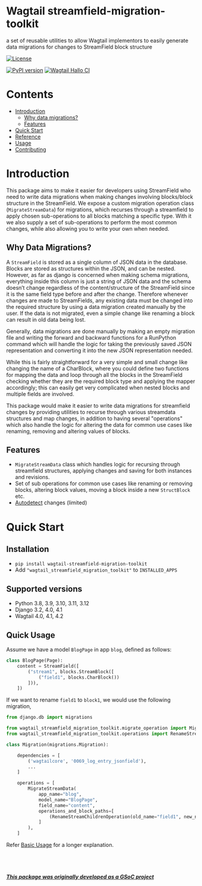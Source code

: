# Wagtail streamfield-migration-toolkit

a set of reusable utilities to allow Wagtail implementors to easily generate data migrations for changes to StreamField block structure

[![License](https://img.shields.io/badge/License-BSD_3--Clause-blue.svg)](https://opensource.org/licenses/BSD-3-Clause)

[![PyPI version](https://badge.fury.io/py/streamfield-migration-toolkit.svg)](https://badge.fury.io/py/streamfield-migration-toolkit)
[![Wagtail Hallo CI](https://github.com/wagtail/streamfield-migration-toolkit/actions/workflows/test.yml/badge.svg)](https://github.com/wagtail/streamfield-migration-toolkit/actions/workflows/test.yml)

# Contents

- [Introduction](#introduction)
  - [Why data migrations?](#why-data-migrations)
  - [Features](#features)
- [Quick Start](#quick-start)
- [Reference](docs/REFERENCE.md)
- [Usage](docs/USAGE.md)
- [Contributing](docs/CONTRIBUTING.md)

# Introduction

This package aims to make it easier for developers using StreamField who need to write data
migrations when making changes involving blocks/block structure in the StreamField. We expose a
custom migration operation class (`MigrateStreamData`) for migrations, which recurses through
a streamfield to apply chosen sub-operations to all blocks matching a specific type. With it we also 
supply a set of sub-operations to perform the most common changes, while also allowing you to
write your own when needed.

## Why Data Migrations?

A `StreamField` is stored as a single column of JSON data in the database. Blocks are stored as structures within the JSON, and can be nested. However, as far as django is concerned when making schema migrations, everything inside this column is just a string of JSON data and the schema doesn’t change regardless of the content/structure of the StreamField since it is the same field type before and after the change. Therefore whenever changes are made to StreamFields, any existing data must be changed into the required structure by using a data migration created manually by the user. If
the data is not migrated, even a simple change like renaming a block can result in old data being lost.

Generally, data migrations are done manually by making an empty migration file and writing the forward and backward functions for a RunPython command which will handle the logic for taking the previously saved JSON representation and converting it into the new JSON representation needed.

While this is fairly straightforward for a very simple and small change like changing the name of a CharBlock, where you could define two functions for mapping the data and loop through all the blocks in the StreamField checking whether they are the required block type and applying the mapper accordingly; this can easily get very complicated when nested blocks and multiple fields are involved.

This package would make it easier to write data migrations for streamfield changes by providing utilities
to recurse through various streamdata structures and map changes, in addition to having several "operations"
which also handle the logic for altering the data for common use cases like renaming, removing and altering
values of blocks.

## Features

- `MigrateStreamData` class which handles logic for recursing through streamfield structures, applying changes and saving for both instances and revisions.
- Set of sub operations for common use cases like renaming or removing blocks, altering block values, moving a block inside a new `StructBlock` etc.
- [Autodetect](docs/USAGE.md#streamchangedetect) changes (limited)

# Quick Start

## Installation

- `pip install wagtail-streamfield-migration-toolkit`
- Add `"wagtail_streamfield_migration_toolkit"` to `INSTALLED_APPS`

## Supported versions

- Python 3.8, 3.9, 3.10, 3.11, 3.12
- Django 3.2, 4.0, 4.1
- Wagtail 4.0, 4.1, 4.2

## Quick Usage

Assume we have a model `BlogPage` in app `blog`, defined as follows:

```python
class BlogPage(Page):
    content = StreamField([
        ("stream1", blocks.StreamBlock([
            ("field1", blocks.CharBlock())
        ])),
    ])
```

If we want to rename `field1` to `block1`, we would use the following migration,

```python
from django.db import migrations

from wagtail_streamfield_migration_toolkit.migrate_operation import MigrateStreamData
from wagtail_streamfield_migration_toolkit.operations import RenameStreamChildrenOperation

class Migration(migrations.Migration):

    dependencies = [
        ('wagtailcore', '0069_log_entry_jsonfield'),
        ...
    ]

    operations = [
        MigrateStreamData(
            app_name="blog",
            model_name="BlogPage",
            field_name="content",
            operations_and_block_paths=[
                (RenameStreamChildrenOperation(old_name="field1", new_name="block1"), "stream1"),
            ]
        ),
    ]

```

Refer [Basic Usage](docs/USAGE.md/#basic-usage) for a longer explanation.

<br></br>

##### [This package was originally developed as a GSoC project](https://github.com/sandilsranasinghe/wagtail-streamfield-migration-toolkit/discussions/17)